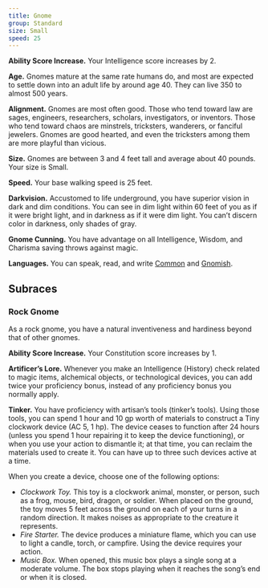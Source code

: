 ```yaml
---
title: Gnome
group: Standard
size: Small
speed: 25
---
```


**Ability Score Increase.** Your Intelligence score increases by 2.

**Age.** Gnomes mature at the same rate humans do, and most are expected to settle down into an adult life by around age 40. They can live 350 to almost 500 years.

**Alignment.** Gnomes are most often good. Those who tend toward law are sages, engineers, researchers, scholars, investigators, or inventors. Those who tend toward chaos are minstrels, tricksters, wanderers, or fanciful jewelers. Gnomes are good hearted, and even the tricksters among them are more playful than vicious.

**Size.** Gnomes are between 3 and 4 feet tall and average about 40 pounds. Your size is Small.

**Speed.** Your base walking speed is 25 feet.

**Darkvision.** Accustomed to life underground, you have superior vision in dark and dim conditions. You can see in dim light within 60 feet of you as if it were bright light, and in darkness as if it were dim light. You can’t discern color in darkness, only shades of gray.

**Gnome Cunning.** You have advantage on all Intelligence, Wisdom, and Charisma saving throws against magic.

**Languages.** You can speak, read, and write [Common](/languages/common/) and [Gnomish](/languages/gnomish/).

## Subraces

### Rock Gnome

As a rock gnome, you have a natural inventiveness and hardiness beyond that of other gnomes.

**Ability Score Increase.** Your Constitution score increases by 1.

**Artificer’s Lore.** Whenever you make an Intelligence (History) check related to magic items, alchemical objects, or technological devices, you can add twice your proficiency bonus, instead of any proficiency bonus you normally apply.

**Tinker.** You have proficiency with artisan’s tools (tinker’s tools). Using those tools, you can spend 1 hour and 10 gp worth of materials to construct a Tiny clockwork device (AC 5, 1 hp). The device ceases to function after 24 hours (unless you spend 1 hour repairing it to keep the device functioning), or when you use your action to dismantle it; at that time, you can reclaim the materials used to create it. You can have up to three such devices active at a time.

When you create a device, choose one of the following options:

- *Clockwork Toy.* This toy is a clockwork animal, monster, or person, such as a frog, mouse, bird, dragon, or soldier. When placed on the ground, the toy moves 5 feet across the ground on each of your turns in a random direction. It makes noises as appropriate to the creature it represents.
- *Fire Starter.* The device produces a miniature flame, which you can use to light a candle, torch, or campfire. Using the device requires your action.
- *Music Box.* When opened, this music box plays a single song at a moderate volume. The box stops playing when it reaches the song’s end or when it is closed.
